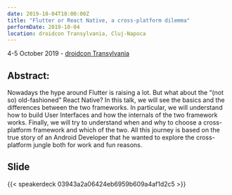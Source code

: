 ```yaml
---
date: 2019-10-04T18:00:00Z
title: "Flutter or React Native, a cross-platform dilemma"
performDate: 2019-10-04
location: droidcon Transylvania, Cluj-Napoca
---
```


4-5 October 2019 - [droidcon Transylvania](http://www.droidcon.ro/program/sessions-2019/flutter-or-react-native-a-cross-platform-dilemma/)

## Abstract:
Nowadays the hype around Flutter is raising a lot. But what about the “(not so) old-fashioned” React Native?
In this talk, we will see the basics and the differences between the two frameworks. In particular, we will understand how to build User Interfaces and how the internals of the two framework works. Finally, we will try to understand when and why to choose a cross-platform framework and which of the two.
All this journey is based on the true story of an Android Developer that he wanted to explore the cross-platform jungle both for work and fun reasons.

## Slide

{{< speakerdeck 03943a2a06424eb6959b609a4af1d2c5 >}}
